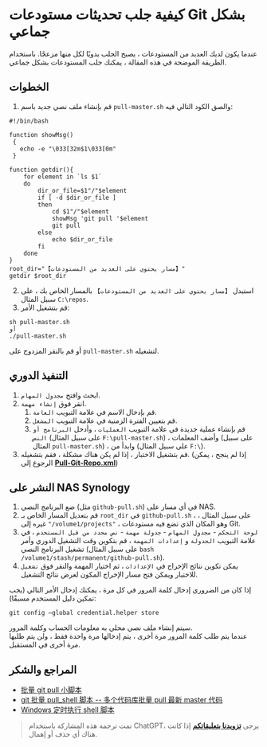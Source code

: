 # كيفية جلب تحديثات مستودعات Git بشكل جماعي

عندما يكون لديك العديد من المستودعات ، يصبح الجلب يدويًا لكل منها مزعجًا. باستخدام الطريقة الموضحة في هذه المقالة ، يمكنك جلب المستودعات بشكل جماعي.

## الخطوات

1. قم بإنشاء ملف نصي جديد باسم `pull-master.sh` والصق الكود التالي فيه:

```shell title="pull-master.sh"
#!/bin/bash

function showMsg()
 {
   echo -e "\033[32m$1\033[0m"
 }

function getdir(){
    for element in `ls $1`
    do
        dir_or_file=$1"/"$element
        if [ -d $dir_or_file ]
        then
            cd $1"/"$element
            showMsg 'git pull '$element
            git pull
        else
            echo $dir_or_file
        fi
    done
}
root_dir="【مسار يحتوي على العديد من المستودعات】"
getdir $root_dir
```

2. استبدل `【مسار يحتوي على العديد من المستودعات】` بالمسار الخاص بك ، على سبيل المثال `C:\repos`.
3. قم بتشغيل الأمر:

```shell
sh pull-master.sh
أو
./pull-master.sh
```

أو قم بالنقر المزدوج على `pull-master.sh` لتشغيله.

## التنفيذ الدوري

1. ابحث وافتح `مجدول المهام`.
2. انقر فوق `إنشاء مهمة`.
   1. قم بإدخال الاسم في علامة التبويب `العامة`.
   2. قم بتعيين الفترة الزمنية في علامة التبويب `المشغل`.
   3. قم بإنشاء عملية جديدة في علامة التبويب `العمليات` ، وأدخل `البرنامج أو النص` (على سبيل المثال `F:\pull-master.sh`) ، وأضف المعلمات (على سبيل المثال `pull-master.sh`) ، وابدأ من (على سبيل المثال `F:\`).
3. قم بتشغيل الاختبار ، إذا لم يكن هناك مشكلة ، فقم بتشغيله. (إذا لم ينجح ، يمكن الرجوع إلى [**Pull-Git-Repo.xml**](https://github.com/linyuxuanlin/File-host/blob/main/software-development/Pull-Git-Repo.xml))

## النشر على NAS Synology

1. ضع البرنامج النصي (مثل `github-pull.sh`) في أي مسار على NAS.
2. قم بتعديل المسار الخاص بـ `root_dir` في `github-pull.sh` ، على سبيل المثال ، غيره إلى `"/volume1/projects"` ، وهو المكان الذي تضع فيه مستودعات Git.
3. `لوحة التحكم` - `مجدول المهام` - `جدولة مهمة` - `نص محدد من قبل المستخدم` ، في علامة التبويب `الجدولة` و `إعدادات المهمة` ، قم بتكوين وقت التشغيل الدوري وأمر تشغيل البرنامج النصي (على سبيل المثال `bash /volume1/stash/permanent/github-pull.sh`).
4. يمكن تكوين نتائج الإخراج في `الإعدادات` ، ثم اختيار المهمة والنقر فوق `تشغيل` للاختبار ويمكن فتح مسار الإخراج المكون لعرض نتائج التشغيل.

إذا كان من الضروري إدخال كلمة المرور في كل مرة ، يمكنك إدخال الأمر التالي (يجب تمكين دليل المستخدم مسبقًا):

```shell
git config –global credential.helper store
```

سيتم إنشاء ملف نصي محلي به معلومات الحساب وكلمة المرور.  
عندما يتم طلب كلمة المرور مرة أخرى ، يتم إدخالها مرة واحدة فقط ، ولن يتم طلبها مرة أخرى في المستقبل.

## المراجع والشكر

- [批量 git pull 小脚本](https://www.jianshu.com/p/42e8da5eb0af)
- [git 批量 pull_shell 脚本 -- 多个代码库批量 pull 最新 master 代码](https://blog.csdn.net/weixin_39618730/article/details/113024998)
- [Windows 定时执行 shell 脚本](https://blog.csdn.net/qq_40463753/article/details/84976977)

> تمت ترجمة هذه المشاركة باستخدام ChatGPT، يرجى [**تزويدنا بتعليقاتكم**](https://github.com/linyuxuanlin/Wiki_MkDocs/issues/new) إذا كانت هناك أي حذف أو إهمال.
